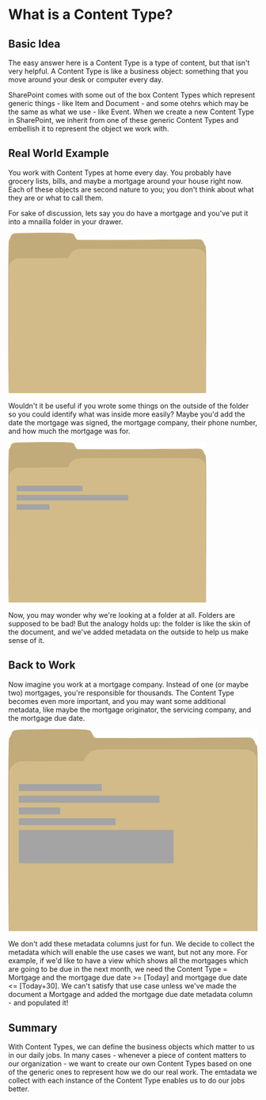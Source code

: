 # What is a Content Type?

## Basic Idea

The easy answer here is a Content Type is a type of content, but that isn't very helpful. A Content Type is like a business object: something that you move around your desk or computer every day.

SharePoint comes with some out of the box Content Types which represent generic things - like Item and Document - and some otehrs which may be the same as what we use - like Event. When we create a new Content Type in SharePoint, we inherit from one of these generic Content Types and embellish it to represent the object we work with.

## Real World Example

You work with Content Types at home every day. You probably have grocery lists, bills, and maybe a mortgage around your house right now. Each of these objects are second nature to you; you don't think about what they are or what to call them.

For sake of discussion, lets say you do have a mortgage and you've put it into a mnailla folder in your drawer.

![Document in a manilla folder](../../images/what-is-content-type/folder.png)

Wouldn't it be useful if you wrote some things on the outside of the folder so you could identify what was inside more easily? Maybe you'd add the date the mortgage was signed, the mortgage company, their phone number, and how much the mortgage was for.

![Document in a manilla folder with metadata](../../images/what-is-content-type/folder-with-metadata.png)

Now, you may wonder why we're looking at a folder at all. Folders are supposed to be bad! But the analogy holds up: the folder is like the skin of the document, and we've added metadata on the outside to help us make sense of it.

## Back to Work

Now imagine you work at a mortgage company. Instead of one (or maybe two) mortgages, you're responsible for thousands. The Content Type becomes even more important, and you may want some additional metadata, like maybe the mortgage originator, the servicing company, and the mortgage due date.

![Document in a manilla folder with metadata](../../images/what-is-content-type/folder-with-more-metadata.png)

We don't add these metadata columns just for fun. We decide to collect the metadata which will enable the use cases we want, but not any more. For example, if we'd like to have a view which shows all the mortgages which are going to be due in the next month, we need the Content Type = Mortgage and the mortgage due date >= [Today] and mortgage due date <= [Today+30]. We can't satisfy that use case unless we've made the document a Mortgage and added the mortgage due date metadata column - and populated it!

## Summary

With Content Types, we can define the business objects which matter to us in our daily jobs. In many cases - whenever a piece of content matters to our organization - we want to create our own Content Types based on one of the generic ones to represent how we do our real work. The emtadata we collect with each instance of the Content Type enables us to do our jobs better.
